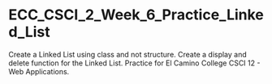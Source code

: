 # ECC_CSCI_2_Week_6_Practice_Linked_List
Create a Linked List using class and not structure. Create a display and delete function for the Linked List. Practice for El Camino College CSCI 12 - Web Applications.
